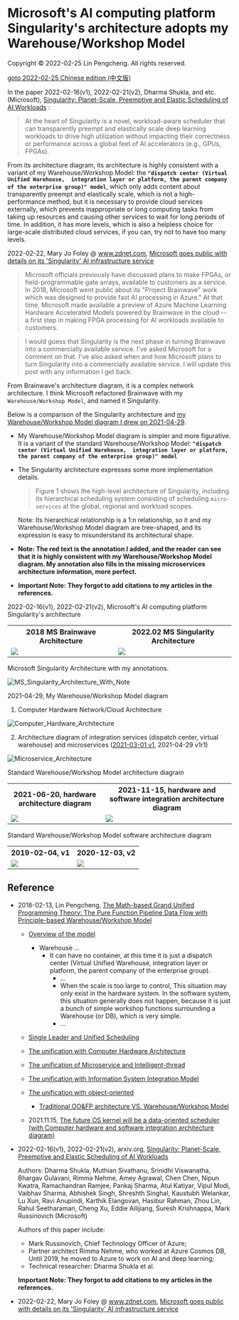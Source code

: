 # Microsoft's AI computing platform Singularity's architecture adopts my Warehouse/Workshop Model

Copyright © 2022-02-25 Lin Pengcheng. All rights reserved.

[goto 2022-02-25 Chinese edition (中文版)](./Follower_MS_Singularity_Architecture.md)

In the paper 2022-02-16(v1), 2022-02-21(v2), 
Dharma Shukla, and etc.(Microsoft), 
[Singularity: Planet-Scale, Preemptive and Elastic Scheduling of AI Workloads](https://arxiv.org/abs/2202.07848) :

> At the heart of Singularity is a novel, 
> workload-aware scheduler that can transparently preempt 
> and elastically scale deep learning workloads 
> to drive high utilization without impacting 
> their correctness or performance across a global feet 
> of AI accelerators (e.g., GPUs, FPGAs). 

From its architecture diagram, 
its architecture is highly consistent with 
a variant of my Warehouse/Workshop Model: 
the **`"dispatch center (Virtual Unified Warehouse, 
integration layer or platform, the parent company 
of the enterprise group)" model`**, 
which only adds content about transparently preempt
and elastically scale, which is not a high-performance method, 
but it is necessary to provide cloud services externally, 
which prevents inappropriate or long computing tasks 
from taking up resources and causing other services 
to wait for long periods of time. 
In addition, it has more levels, 
which is also a helpless choice for large-scale 
distributed cloud services, if you can, 
try not to have too many levels.

2022-02-22, Mary Jo Foley @ www.zdnet.com, [Microsoft goes public with details on its 'Singularity' AI infrastructure service](https://www.zdnet.com/article/microsoft-goes-public-with-details-on-its-singularity-ai-infrastructure-service/)

> Microsoft officials previously have discussed plans 
> to make FPGAs, or field-programmable gate arrays, 
> available to customers as a service. In 2018, 
> Microsoft went public about its "Project Brainwave" 
> work which was designed to provide fast AI 
> processing in Azure." At that time, Microsoft made 
> available a preview of Azure Machine Learning 
> Hardware Accelerated Models powered by Brainwave 
> in the cloud -- a first step in making FPGA 
> processing for AI workloads available to customers. 

> I would guess that Singularity is the next phase 
> in turning Brainwave into a commercially available 
> service. I've asked Microsoft for a comment on that. 
> I've also asked when and how Microsoft plans to 
> turn Singularity into a commercially available service. 
> I will update this post with any information I get back.

From Brainwave's architecture diagram, 
it is a complex network architecture.
I think Microsoft refactored Brainwave 
with my `Warehouse/Workshop Model`, 
and named it Singularity.

Below is a comparison of the Singularity architecture 
and [my Warehouse/Workshop Model diagram I drew on 2021-04-29](./Computer_Hardware_Architecture.png).  

- My Warehouse/Workshop Model diagram is simpler and more figurative. 
  It is a variant of the standard Warehouse/Workshop Model:
  **`"dispatch center (Virtual Unified Warehouse, 
  integration layer or platform, 
  the parent company of the enterprise group)" model`**
  
- The Singularity architecture expresses 
  some more implementation details. 

  > Figure 1 shows the high-level architecture of Singularity, 
  > including its hierarchical scheduling system consisting 
  > of scheduling `micro-services` at the global, 
  > regional and workload scopes.

  Note: Its hierarchical relationship is a 1:n relationship, 
  so it and my Warehouse/Workshop Model diagram are tree-shaped, 
  and its expression is easy to misunderstand 
  its architectural shape.
  
- **Note: The red text is the annotation I added, 
  and the reader can see that it is highly consistent 
  with my Warehouse/Workshop Model diagram. 
  My annotation also fills in the missing 
  microservices architecture information, 
  more perfect.**

- **Important Note: They forgot to add citations 
  to my articles in the references.**

2022-02-16(v1), 2022-02-21(v2), Microsoft's AI computing platform Singularity's architecture

<table>
  <tr align="middle">
    <th>2018 MS Brainwave Architecture</th>
    <th>2022.02 MS Singularity Architecture</th>
  </tr>
  <tr>
    <td><img src="./image/MS_Brainwave_Architecture.png" /></td>
    <td><img src="./image/MS_Singularity_Architecture.jpg" /></td>
  </tr>
</table>

Microsoft Singularity Architecture with my annotations.

![MS_Singularity_Architecture_With_Note](./image/MS_Singularity_Architecture_With_Note_v1r2.jpg)

2021-04-29, My Warehouse/Workshop Model diagram

1. Computer Hardware Network/Cloud Architecture

![Computer_Hardware_Architecture](./Computer_Hardware_Architecture.png)

2. Architecture diagram of integration services 
   (dispatch center, virtual warehouse) and microservices
   ([2021-03-01 v1](./Microservice_Architecture.png), 
   2021-04-29 v1r1)

![Microservice_Architecture](./Microservice_Architecture-v1r1.png)

Standard Warehouse/Workshop Model architecture diagram

<table>
  <tr align="middle">
    <th>2021-06-20, hardware architecture diagram</th>
    <th>2021-11-15, hardware and software integration architecture diagram</th>
  </tr>
  <tr>
    <td><img src="./Computer-Hardware-Star-WWM.svg" /></td>
    <td><img src="./image/OS-Star-WWM.svg" /></td>
  </tr>
</table>

Standard Warehouse/Workshop Model software architecture diagram

<table>
  <tr align="middle">
    <th>2019-02-04, v1</th>
    <th>2020-12-03, v2</th>
  </tr>
  <tr>
    <td><img src="./Warehouse-Workshop-Model.svg" /></td>
    <td><img src="./Warehouse-Workshop-Model-v2.svg" /></td>
  </tr>
</table>

## Reference

- 2018-02-13, Lin Pengcheng, [The Math-based Grand Unified Programming Theory: The Pure Function Pipeline Data Flow with Principle-based Warehouse/Workshop Model](https://github.com/linpengcheng/PurefunctionPipelineDataflow)

  - [Overview of the model](../README.md#Overview-of-the-model)
    - Warehouse ...
      - It can have no container, at this time it is just a 
        dispatch center (Virtual Unified Warehouse, 
        integration layer or platform, the parent company 
        of the enterprise group).
        - ...
        - When the scale is too large to control, 
          This situation may only exist in the hardware system. 
          In the software system, this situation generally 
          does not happen, because it is just a bunch of 
          simple workshop functions surrounding a Warehouse (or DB), 
          which is very simple.
        - ...
  - [Single Leader and Unified Scheduling](../README.md#Single-Leader-and-Unified-Scheduling)
  
  - [The unification with Computer Hardware Architecture](../README.md#The-unification-with-Computer-Hardware-Architecture)
  
  - [The unification of Microservice and Intelligent-thread](../README.md#The-unification-of-Microservice-and-Intelligent-thread)
  
  - [The unification with Information System Integration Model](../README.md#The-unification-with-Information-System-Integration-Model)
  
  - [The unification with object-oriented](../README.md#The-unification-with-object-oriented)
    - [Traditional OO&FP architecture VS. Warehouse/Workshop Model](../README.md#Traditional-OO-and-FP-architecture-VS-Warehouse-Workshop-Model)
  
  - 2021.11.15, [The future OS kernel will be a data-oriented scheduler (with Computer hardware and software integration architecture diagram)](./OS_as_DB_en.md)
  
- 2022-02-16(v1), 2022-02-21(v2), arxiv.org, [Singularity: Planet-Scale, Preemptive and Elastic Scheduling of AI Workloads](https://arxiv.org/abs/2202.07848)
  
  Authors: Dharma Shukla, Muthian Sivathanu, Srinidhi Viswanatha, 
  Bhargav Gulavani, Rimma Nehme, Amey Agrawal, Chen Chen, 
  Nipun Kwatra, Ramachandran Ramjee, Pankaj Sharma, Atul Katiyar, 
  Vipul Modi, Vaibhav Sharma, Abhishek Singh, Shreshth Singhal, 
  Kaustubh Welankar, Lu Xun, Ravi Anupindi, Karthik Elangovan, 
  Hasibur Rahman, Zhou Lin, Rahul Seetharaman, Cheng Xu, 
  Eddie Ailijiang, Suresh Krishnappa, Mark Russinovich (Microsoft)
  
  Authors of this paper include:
  - Mark Russinovich, Chief Technology Officer of Azure;
  - Partner architect Rimma Nehme, who worked at Azure Cosmos DB, 
    Until 2019, he moved to Azure to work on AI and deep learning;
  - Technical researcher: Dharma Shukla et al. 
 
  **Important Note: They forgot to add citations 
  to my articles in the references.**
  
- 2022-02-22, Mary Jo Foley @ www.zdnet.com, [Microsoft goes public with details on its 'Singularity' AI infrastructure service](https://www.zdnet.com/article/microsoft-goes-public-with-details-on-its-singularity-ai-infrastructure-service/)
